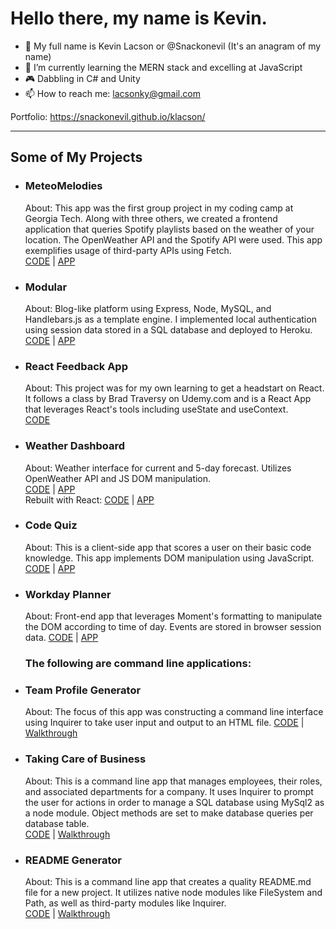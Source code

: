# Hello there, my name is Kevin.

- 👋 My full name is Kevin Lacson or @Snackonevil (It's an anagram of my name)
- 🌱 I’m currently learning the MERN stack and excelling at JavaScript
- :video_game: Dabbling in C# and Unity
- 📫 How to reach me: lacsonky@gmail.com

Portfolio: https://snackonevil.github.io/klacson/

---

## Some of My Projects

- ### MeteoMelodies
  About:  This app was the first group project in my coding camp at Georgia Tech.  Along with three others, we created a frontend application that queries Spotify playlists based on the weather of your location.  The OpenWeather API and the Spotify API were used.  This app exemplifies usage of third-party APIs using Fetch.  
  [CODE](https://github.com/acuson/meteo-melodies) | [APP](https://acuson.github.io/meteo-melodies/)

- ### Modular  
  About: Blog-like platform using Express, Node, MySQL, and Handlebars.js as a template engine.  I implemented local authentication using session data stored in a SQL database and deployed to Heroku.  
  [CODE](https://github.com/Snackonevil/modular-a-tech-blog) | [APP](https://modular-tech-blog.herokuapp.com/login)

- ### React Feedback App
  About:  This project was for my own learning to get a headstart on React.  It follows a class by Brad Traversy on Udemy.com and is a React App that leverages React's tools including useState and useContext.  
  [CODE](https://github.com/Snackonevil/learn-react-feedback-app)

- ### Weather Dashboard  
  About:  Weather interface for current and 5-day forecast. Utilizes OpenWeather API and JS DOM manipulation.  
  [CODE](https://github.com/Snackonevil/weatherdash) | [APP](https://snackonevil.github.io/weatherdash/)  
  Rebuilt with React: [CODE](https://github.com/Snackonevil/weatherdash-react-rebuild) | [APP](https://snackonevil.github.io/weatherdash-react-rebuild/)  
  
- ### Code Quiz
  About:  This is a client-side app that scores a user on their basic code knowledge.  This app implements DOM manipulation using JavaScript.  
  [CODE](https://github.com/Snackonevil/codequiz) | [APP](https://snackonevil.github.io/codequiz/)
  
- ### Workday Planner
  About:  Front-end app that leverages Moment's formatting to manipulate the DOM according to time of day.  Events are stored in browser session data.
  [CODE](https://github.com/Snackonevil/workdayplanner) | [APP](https://snackonevil.github.io/workdayplanner/)
  
  
  ### The following are command line applications:
- ### Team Profile Generator  
  About:  The focus of this app was constructing a command line interface using Inquirer to take user input and output to an HTML file.
  [CODE](https://github.com/Snackonevil/team-profile-generator) | [Walkthrough](https://watch.screencastify.com/v/HYO1PCXDvRDGbtik8N2Q)

- ### Taking Care of Business
  About:  This is a command line app that manages employees, their roles, and associated departments for a company.  It uses Inquirer to prompt the user for actions in order to manage a SQL database using MySql2 as a node module.  Object methods are set to make database queries per database table.  
  [CODE](https://github.com/Snackonevil/taking-care-of-business) | [Walkthrough](https://watch.screencastify.com/v/5Uch8k0x9QWPP0lobRtL)

- ### README Generator
  About:  This is a command line app that creates a quality README.md file for a new project.  It utilizes native node modules like FileSystem and Path, as well as third-party modules like Inquirer.  
  [CODE](https://github.com/Snackonevil/readme-generator) | [Walkthrough](https://watch.screencastify.com/v/wIozWhdMKcmQnzXUSGXH)





<!---
Snackonevil/Snackonevil is a ✨ special ✨ repository because its `README.md` (this file) appears on your GitHub profile.
You can click the Preview link to take a look at your changes.
--->
